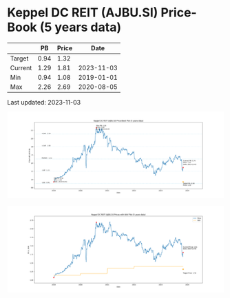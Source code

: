 # Keppel DC REIT (AJBU.SI) Price-Book (5 years data)

|     | PB   | Price | Date       |
|-----|------|-------|------------|
| Target | 0.94 | 1.32  |  |
| Current | 1.29 | 1.81  | 2023-11-03 |
| Min | 0.94 | 1.08  | 2019-01-01 |
| Max | 2.26 | 2.69  | 2020-08-05 |

Last updated: 2023-11-03

![Plot of Price-Book ratio for Keppel DC REIT (AJBU.SI)](AJBU_pb_5.png)

![Plot of Price with NAV for Keppel DC REIT (AJBU.SI)](AJBU_price_nav_5.png)
